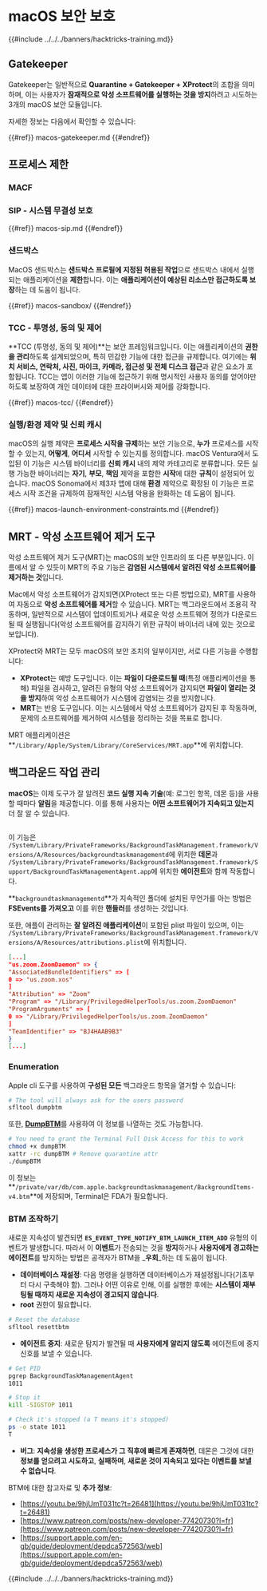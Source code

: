 # macOS 보안 보호

{{#include ../../../banners/hacktricks-training.md}}

## Gatekeeper

Gatekeeper는 일반적으로 **Quarantine + Gatekeeper + XProtect**의 조합을 의미하며, 이는 사용자가 **잠재적으로 악성 소프트웨어를 실행하는 것을 방지**하려고 시도하는 3개의 macOS 보안 모듈입니다.

자세한 정보는 다음에서 확인할 수 있습니다:

{{#ref}}
macos-gatekeeper.md
{{#endref}}

## 프로세스 제한

### MACF

### SIP - 시스템 무결성 보호

{{#ref}}
macos-sip.md
{{#endref}}

### 샌드박스

MacOS 샌드박스는 **샌드박스 프로필에 지정된 허용된 작업**으로 샌드박스 내에서 실행되는 애플리케이션을 **제한**합니다. 이는 **애플리케이션이 예상된 리소스만 접근하도록 보장**하는 데 도움이 됩니다.

{{#ref}}
macos-sandbox/
{{#endref}}

### TCC - **투명성, 동의 및 제어**

**TCC (투명성, 동의 및 제어)**는 보안 프레임워크입니다. 이는 애플리케이션의 **권한을 관리**하도록 설계되었으며, 특히 민감한 기능에 대한 접근을 규제합니다. 여기에는 **위치 서비스, 연락처, 사진, 마이크, 카메라, 접근성 및 전체 디스크 접근**과 같은 요소가 포함됩니다. TCC는 앱이 이러한 기능에 접근하기 위해 명시적인 사용자 동의를 얻어야만 하도록 보장하여 개인 데이터에 대한 프라이버시와 제어를 강화합니다.

{{#ref}}
macos-tcc/
{{#endref}}

### 실행/환경 제약 및 신뢰 캐시

macOS의 실행 제약은 **프로세스 시작을 규제**하는 보안 기능으로, **누가** 프로세스를 시작할 수 있는지, **어떻게**, **어디서** 시작할 수 있는지를 정의합니다. macOS Ventura에서 도입된 이 기능은 시스템 바이너리를 **신뢰 캐시** 내의 제약 카테고리로 분류합니다. 모든 실행 가능한 바이너리는 **자기**, **부모**, **책임** 제약을 포함한 **시작**에 대한 **규칙**이 설정되어 있습니다. macOS Sonoma에서 제3자 앱에 대해 **환경** 제약으로 확장된 이 기능은 프로세스 시작 조건을 규제하여 잠재적인 시스템 악용을 완화하는 데 도움이 됩니다.

{{#ref}}
macos-launch-environment-constraints.md
{{#endref}}

## MRT - 악성 소프트웨어 제거 도구

악성 소프트웨어 제거 도구(MRT)는 macOS의 보안 인프라의 또 다른 부분입니다. 이름에서 알 수 있듯이 MRT의 주요 기능은 **감염된 시스템에서 알려진 악성 소프트웨어를 제거하는 것**입니다.

Mac에서 악성 소프트웨어가 감지되면(XProtect 또는 다른 방법으로), MRT를 사용하여 자동으로 **악성 소프트웨어를 제거**할 수 있습니다. MRT는 백그라운드에서 조용히 작동하며, 일반적으로 시스템이 업데이트되거나 새로운 악성 소프트웨어 정의가 다운로드될 때 실행됩니다(악성 소프트웨어를 감지하기 위한 규칙이 바이너리 내에 있는 것으로 보입니다).

XProtect와 MRT는 모두 macOS의 보안 조치의 일부이지만, 서로 다른 기능을 수행합니다:

- **XProtect**는 예방 도구입니다. 이는 **파일이 다운로드될 때**(특정 애플리케이션을 통해) 파일을 검사하고, 알려진 유형의 악성 소프트웨어가 감지되면 **파일이 열리는 것을 방지**하여 악성 소프트웨어가 시스템에 감염되는 것을 방지합니다.
- **MRT**는 반응 도구입니다. 이는 시스템에서 악성 소프트웨어가 감지된 후 작동하며, 문제의 소프트웨어를 제거하여 시스템을 정리하는 것을 목표로 합니다.

MRT 애플리케이션은 **`/Library/Apple/System/Library/CoreServices/MRT.app`**에 위치합니다.

## 백그라운드 작업 관리

**macOS**는 이제 도구가 잘 알려진 **코드 실행 지속 기술**(예: 로그인 항목, 데몬 등)을 사용할 때마다 **알림**을 제공합니다. 이를 통해 사용자는 **어떤 소프트웨어가 지속되고 있는지** 더 잘 알 수 있습니다.

<figure><img src="../../../images/image (1183).png" alt=""><figcaption></figcaption></figure>

이 기능은 `/System/Library/PrivateFrameworks/BackgroundTaskManagement.framework/Versions/A/Resources/backgroundtaskmanagementd`에 위치한 **데몬**과 `/System/Library/PrivateFrameworks/BackgroundTaskManagement.framework/Support/BackgroundTaskManagementAgent.app`에 위치한 **에이전트**와 함께 작동합니다.

**`backgroundtaskmanagementd`**가 지속적인 폴더에 설치된 무언가를 아는 방법은 **FSEvents를 가져오고** 이를 위한 **핸들러**를 생성하는 것입니다.

또한, 애플이 관리하는 **잘 알려진 애플리케이션**이 포함된 plist 파일이 있으며, 이는 `/System/Library/PrivateFrameworks/BackgroundTaskManagement.framework/Versions/A/Resources/attributions.plist`에 위치합니다.
```json
[...]
"us.zoom.ZoomDaemon" => {
"AssociatedBundleIdentifiers" => [
0 => "us.zoom.xos"
]
"Attribution" => "Zoom"
"Program" => "/Library/PrivilegedHelperTools/us.zoom.ZoomDaemon"
"ProgramArguments" => [
0 => "/Library/PrivilegedHelperTools/us.zoom.ZoomDaemon"
]
"TeamIdentifier" => "BJ4HAAB9B3"
}
[...]
```
### Enumeration

Apple cli 도구를 사용하여 **구성된 모든** 백그라운드 항목을 열거할 수 있습니다:
```bash
# The tool will always ask for the users password
sfltool dumpbtm
```
또한, [**DumpBTM**](https://github.com/objective-see/DumpBTM)를 사용하여 이 정보를 나열하는 것도 가능합니다.
```bash
# You need to grant the Terminal Full Disk Access for this to work
chmod +x dumpBTM
xattr -rc dumpBTM # Remove quarantine attr
./dumpBTM
```
이 정보는 **`/private/var/db/com.apple.backgroundtaskmanagement/BackgroundItems-v4.btm`**에 저장되며, Terminal은 FDA가 필요합니다.

### BTM 조작하기

새로운 지속성이 발견되면 **`ES_EVENT_TYPE_NOTIFY_BTM_LAUNCH_ITEM_ADD`** 유형의 이벤트가 발생합니다. 따라서 이 **이벤트**가 전송되는 것을 **방지**하거나 **사용자에게 경고하는 에이전트**를 방지하는 방법은 공격자가 BTM을 _**우회**_하는 데 도움이 됩니다.

- **데이터베이스 재설정**: 다음 명령을 실행하면 데이터베이스가 재설정됩니다(기초부터 다시 구축해야 함). 그러나 어떤 이유로 인해, 이를 실행한 후에는 **시스템이 재부팅될 때까지 새로운 지속성이 경고되지 않습니다**.
- **root** 권한이 필요합니다.
```bash
# Reset the database
sfltool resettbtm
```
- **에이전트 중지**: 새로운 탐지가 발견될 때 **사용자에게 알리지 않도록** 에이전트에 중지 신호를 보낼 수 있습니다.
```bash
# Get PID
pgrep BackgroundTaskManagementAgent
1011

# Stop it
kill -SIGSTOP 1011

# Check it's stopped (a T means it's stopped)
ps -o state 1011
T
```
- **버그**: **지속성을 생성한 프로세스가 그 직후에 빠르게 존재하면**, 데몬은 그것에 대한 **정보를 얻으려고 시도하고**, **실패하며**, **새로운 것이 지속되고 있다는 이벤트를 보낼 수 없습니다**.

BTM에 대한 참고자료 및 **추가 정보**:

- [https://youtu.be/9hjUmT031tc?t=26481](https://youtu.be/9hjUmT031tc?t=26481)
- [https://www.patreon.com/posts/new-developer-77420730?l=fr](https://www.patreon.com/posts/new-developer-77420730?l=fr)
- [https://support.apple.com/en-gb/guide/deployment/depdca572563/web](https://support.apple.com/en-gb/guide/deployment/depdca572563/web)

{{#include ../../../banners/hacktricks-training.md}}
